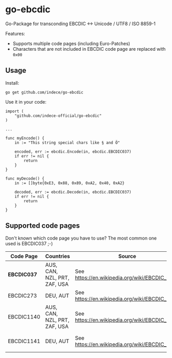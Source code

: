 # go-ebcdic
Go-Package for transconding EBCDIC <-> Unicode / UTF8 / ISO 8859-1

Features:
* Supports multiple code pages (including Euro-Patches)
* Characters that are not included in EBCDIC code page are replaced with `0x00`

## Usage
Install:
```
go get github.com/indece/go-ebcdic
```

Use it in your code:
```
import (
    "github.com/indece-official/go-ebcdic"
)

...

func myEncode() {
    in := "This string special chars like § and Ö"

    encoded, err := ebcdic.Encode(in, ebcdic.EBCDIC037)
    if err != nil {
        return
    }
}

func myDecode() {
    in := []byte{0xE3, 0x88, 0x89, 0xA2, 0x40, 0xA2}
		
    decoded, err := ebcdic.Decode(in, ebcdic.EBCDIC037)
    if err != nil {
        return
    }
}
```

## Supported code pages
Don't known which code page you have to use? The most common one used is EBCDIC037 ;-)

| Code Page | Countries | Source | Comment |
| --- | --- | --- | --- |
| **EBCDIC037** | AUS, CAN, NZL, PRT, ZAF, USA | See https://en.wikipedia.org/wiki/EBCDIC_037 |
| EBCDIC273 | DEU, AUT | See https://en.wikipedia.org/wiki/EBCDIC_273 |
| EBCDIC1140 | AUS, CAN, NZL, PRT, ZAF, USA | See https://en.wikipedia.org/wiki/EBCDIC_1140 | EBCDIC037 with Euro-Patch |
| EBCDIC1141 | DEU, AUT | See https://en.wikipedia.org/wiki/EBCDIC_1141 | EBCDIC273 with Euro-Patch |
